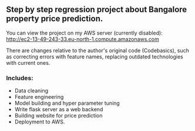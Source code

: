 ## Step by step regression project about Bangalore property price prediction.
You can view the project on my AWS server (currently disabled): \
http://ec2-13-49-243-33.eu-north-1.compute.amazonaws.com

There are changes relative to the author's original code (Codebasics), 
such as correcting errors with feature names, replacing outdated technologies with current ones.

### Includes:
- Data cleaning
- Feature engineering
- Model building and hyper parameter tuning
- Write flask server as a web backend
- Building website for price prediction
- Deployment to AWS.
